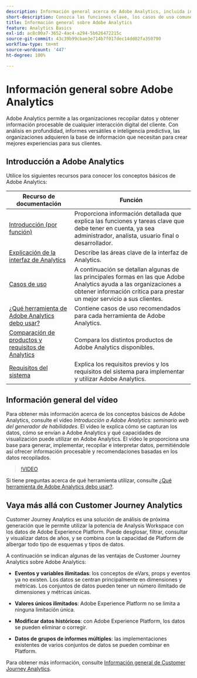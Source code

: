 ```yaml
---
description: Información general acerca de Adobe Analytics, incluida información acerca de la interfaz de Analytics, así como información de introducción para personas usuarias y roles de administrador, analista y desarrollador.
short-description: Conozca las funciones clave, los casos de uso comunes y los primeros pasos para analistas, usuarios finales y administradores.
title: Información general sobre Adobe Analytics
feature: Analytics Basics
exl-id: ac8c00a7-3652-4ac4-a294-5b626472215c
source-git-commit: 43c39b99cbae3e714b7f017dec14dd02fa350790
workflow-type: tm+mt
source-wordcount: '447'
ht-degree: 100%

---
```


# Información general sobre Adobe Analytics

Adobe Analytics permite a las organizaciones recopilar datos y obtener información procesable de cualquier interacción digital del cliente. Con análisis en profundidad, informes versátiles e inteligencia predictiva, las organizaciones adquieren la base de información que necesitan para crear mejores experiencias para sus clientes.

## Introducción a Adobe Analytics

Utilice los siguientes recursos para conocer los conceptos básicos de Adobe Analytics:


| Recurso de documentación | Función |
|---------|----------|
| [Introducción (por función)](/help/analyze/get-started/get-started-by-role.md) | Proporciona información detallada que explica las funciones y tareas clave que debe tener en cuenta, ya sea administrador, analista, usuario final o desarrollador. |
| [Explicación de la interfaz de Analytics](/help/analyze/get-started/analytics-interface.md) | Describe las áreas clave de la interfaz de Analytics. |
| [Casos de uso](/help/analyze/get-started/use-cases.md) | A continuación se detallan algunas de las principales formas en las que Adobe Analytics ayuda a las organizaciones a obtener información crítica para prestar un mejor servicio a sus clientes. |
| [¿Qué herramienta de Adobe Analytics debo usar?](/help/analyze/get-started/which-analytics-tool.md) | Contiene casos de uso recomendados para cada herramienta de Adobe Analytics. |
| [Comparación de productos y requisitos de Analytics](/help/analyze/get-started/analytics-product-comparison.md) | Compara los distintos productos de Adobe Analytics disponibles. |
| [Requisitos del sistema](/help/analyze/get-started/sys-reqs.md) | Explica los requisitos previos y los requisitos del sistema para implementar y utilizar Adobe Analytics. |

## Información general del vídeo

Para obtener más información acerca de los conceptos básicos de Adobe Analytics, consulte el vídeo *Introducción a Adobe Analytics: seminario web del generador de habilidades*. El vídeo le explica cómo se capturan los datos, cómo se envían a Adobe Analytics y qué capacidades de visualización puede utilizar en Adobe Analytics. El vídeo le proporciona una base para generar, implementar, recopilar e interpretar datos, permitiéndole así ofrecer información procesable y recomendaciones basadas en los datos recopilados.

>[!VIDEO](https://video.tv.adobe.com/v/27429/?quality=12)

Si tiene preguntas acerca de qué herramienta utilizar, consulte [¿Qué herramienta de Adobe Analytics debo usar?](https://experienceleague.adobe.com/docs/analytics/analyze/admin-overview/which-analytics-tool.html?lang=es).

## Vaya más allá con Customer Journey Analytics

Customer Journey Analytics es una solución de análisis de próxima generación que le permite utilizar la potencia de Analysis Workspace con los datos de Adobe Experience Platform. Puede desglosar, filtrar, consultar y visualizar datos de años, y se combina con la capacidad de Platform de albergar todo tipo de esquemas y tipos de datos.

A continuación se indican algunas de las ventajas de Customer Journey Analytics sobre Adobe Analytics:

* **Eventos y variables ilimitadas**: los conceptos de eVars, props y eventos ya no existen. Los datos se centran principalmente en dimensiones y métricas. Los conjuntos de datos pueden tener un número ilimitado de dimensiones y métricas únicas.

* **Valores únicos ilimitados**: Adobe Experience Platform no se limita a ninguna limitación única.

* **Modificar datos históricos**: con Adobe Experience Platform, los datos se pueden eliminar o corregir.

* **Datos de grupos de informes múltiples**: las implementaciones existentes de varios conjuntos de datos se pueden combinar en Platform.

Para obtener más información, consulte [Información general de Customer Journey Analytics](https://experienceleague.adobe.com/docs/analytics-platform/using/cja-overview/cja-overview.html?lang=es).
